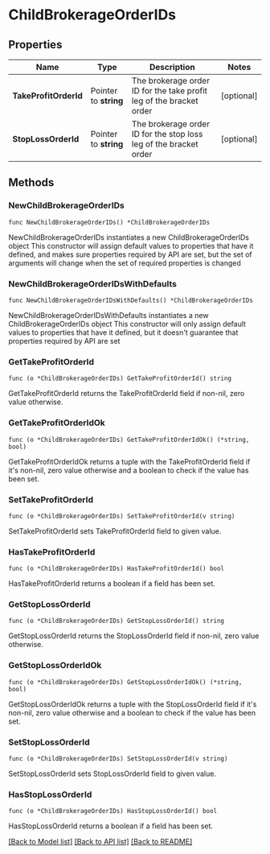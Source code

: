 # ChildBrokerageOrderIDs

## Properties

Name | Type | Description | Notes
------------ | ------------- | ------------- | -------------
**TakeProfitOrderId** | Pointer to **string** | The brokerage order ID for the take profit leg of the bracket order | [optional] 
**StopLossOrderId** | Pointer to **string** | The brokerage order ID for the stop loss leg of the bracket order | [optional] 

## Methods

### NewChildBrokerageOrderIDs

`func NewChildBrokerageOrderIDs() *ChildBrokerageOrderIDs`

NewChildBrokerageOrderIDs instantiates a new ChildBrokerageOrderIDs object
This constructor will assign default values to properties that have it defined,
and makes sure properties required by API are set, but the set of arguments
will change when the set of required properties is changed

### NewChildBrokerageOrderIDsWithDefaults

`func NewChildBrokerageOrderIDsWithDefaults() *ChildBrokerageOrderIDs`

NewChildBrokerageOrderIDsWithDefaults instantiates a new ChildBrokerageOrderIDs object
This constructor will only assign default values to properties that have it defined,
but it doesn't guarantee that properties required by API are set

### GetTakeProfitOrderId

`func (o *ChildBrokerageOrderIDs) GetTakeProfitOrderId() string`

GetTakeProfitOrderId returns the TakeProfitOrderId field if non-nil, zero value otherwise.

### GetTakeProfitOrderIdOk

`func (o *ChildBrokerageOrderIDs) GetTakeProfitOrderIdOk() (*string, bool)`

GetTakeProfitOrderIdOk returns a tuple with the TakeProfitOrderId field if it's non-nil, zero value otherwise
and a boolean to check if the value has been set.

### SetTakeProfitOrderId

`func (o *ChildBrokerageOrderIDs) SetTakeProfitOrderId(v string)`

SetTakeProfitOrderId sets TakeProfitOrderId field to given value.

### HasTakeProfitOrderId

`func (o *ChildBrokerageOrderIDs) HasTakeProfitOrderId() bool`

HasTakeProfitOrderId returns a boolean if a field has been set.

### GetStopLossOrderId

`func (o *ChildBrokerageOrderIDs) GetStopLossOrderId() string`

GetStopLossOrderId returns the StopLossOrderId field if non-nil, zero value otherwise.

### GetStopLossOrderIdOk

`func (o *ChildBrokerageOrderIDs) GetStopLossOrderIdOk() (*string, bool)`

GetStopLossOrderIdOk returns a tuple with the StopLossOrderId field if it's non-nil, zero value otherwise
and a boolean to check if the value has been set.

### SetStopLossOrderId

`func (o *ChildBrokerageOrderIDs) SetStopLossOrderId(v string)`

SetStopLossOrderId sets StopLossOrderId field to given value.

### HasStopLossOrderId

`func (o *ChildBrokerageOrderIDs) HasStopLossOrderId() bool`

HasStopLossOrderId returns a boolean if a field has been set.


[[Back to Model list]](../README.md#documentation-for-models) [[Back to API list]](../README.md#documentation-for-api-endpoints) [[Back to README]](../README.md)


